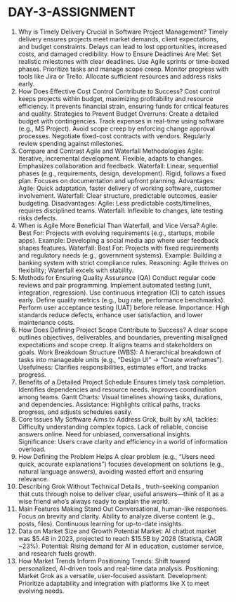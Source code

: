 # DAY-3-ASSIGNMENT

1. Why is Timely Delivery Crucial in Software Project Management?
Timely delivery ensures projects meet market demands, client expectations, and budget constraints. Delays can lead to lost opportunities, increased costs, and damaged credibility.
How to Ensure Deadlines Are Met:
Set realistic milestones with clear deadlines.
Use Agile sprints or time-boxed phases.
Prioritize tasks and manage scope creep.
Monitor progress with tools like Jira or Trello.
Allocate sufficient resources and address risks early.
2. How Does Effective Cost Control Contribute to Success?
Cost control keeps projects within budget, maximizing profitability and resource efficiency. It prevents financial strain, ensuring funds for critical features and quality.
Strategies to Prevent Budget Overruns:
Create a detailed budget with contingencies.
Track expenses in real-time using software (e.g., MS Project).
Avoid scope creep by enforcing change approval processes.
Negotiate fixed-cost contracts with vendors.
Regularly review spending against milestones.
3. Compare and Contrast Agile and Waterfall Methodologies
Agile:
Iterative, incremental development.
Flexible, adapts to changes.
Emphasizes collaboration and feedback.
Waterfall:
Linear, sequential phases (e.g., requirements, design, development).
Rigid, follows a fixed plan.
Focuses on documentation and upfront planning.
Advantages:
Agile: Quick adaptation, faster delivery of working software, customer involvement.
Waterfall: Clear structure, predictable outcomes, easier budgeting.
Disadvantages:
Agile: Less predictable costs/timelines, requires disciplined teams.
Waterfall: Inflexible to changes, late testing risks defects.
4. When is Agile More Beneficial Than Waterfall, and Vice Versa?
Agile:
Best For: Projects with evolving requirements (e.g., startups, mobile apps).
Example: Developing a social media app where user feedback shapes features.
Waterfall:
Best For: Projects with fixed requirements and regulatory needs (e.g., government systems).
Example: Building a banking system with strict compliance rules.
Reasoning: Agile thrives on flexibility; Waterfall excels with stability.
5. Methods for Ensuring Quality Assurance (QA)
Conduct regular code reviews and pair programming.
Implement automated testing (unit, integration, regression).
Use continuous integration (CI) to catch issues early.
Define quality metrics (e.g., bug rate, performance benchmarks).
Perform user acceptance testing (UAT) before release.
Importance: High standards reduce defects, enhance user satisfaction, and lower maintenance costs.
6. How Does Defining Project Scope Contribute to Success?
A clear scope outlines objectives, deliverables, and boundaries, preventing misaligned expectations and scope creep. It aligns teams and stakeholders on goals.
Work Breakdown Structure (WBS):
A hierarchical breakdown of tasks into manageable units (e.g., “Design UI” → “Create wireframes”).
Usefulness: Clarifies responsibilities, estimates effort, and tracks progress.
7. Benefits of a Detailed Project Schedule
Ensures timely task completion.
Identifies dependencies and resource needs.
Improves coordination among teams.
Gantt Charts:
Visual timelines showing tasks, durations, and dependencies.
Assistance: Highlights critical paths, tracks progress, and adjusts schedules easily.
8. Core Issues My Software  Aims to Address
Grok, built by xAI, tackles:
Difficulty understanding complex topics.
Lack of reliable, concise answers online.
Need for unbiased, conversational insights.
Significance: Users crave clarity and efficiency in a world of information overload.
9. How Defining the Problem Helps
A clear problem (e.g., “Users need quick, accurate explanations”) focuses development on solutions (e.g., natural language answers), avoiding wasted effort and ensuring relevance.
10. Describing Grok Without Technical Details
, truth-seeking companion that cuts through noise to deliver clear, useful answers—think of it as a wise friend who’s always ready to explain the world.
11. Main Features Making Stand Out
Conversational, human-like responses.
Focus on brevity and clarity.
Ability to analyze diverse content (e.g., posts, files).
Continuous learning for up-to-date insights.
12. Data on Market Size and Growth Potential
Market: AI chatbot market was $5.4B in 2023, projected to reach $15.5B by 2028 (Statista, CAGR ~23%).
Potential: Rising demand for AI in education, customer service, and research fuels growth.
13. How Market Trends Inform Positioning
Trends: Shift toward personalized, AI-driven tools and real-time data analysis.
Positioning: Market Grok as a versatile, user-focused assistant.
Development: Prioritize adaptability and integration with platforms like X to meet evolving needs.
